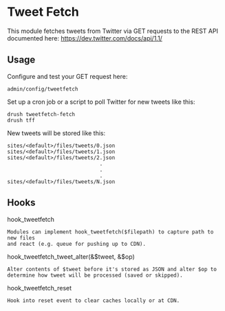 Tweet Fetch
===========

This module fetches tweets from Twitter via GET requests to the REST API
documented here: https://dev.twitter.com/docs/api/1.1/

Usage
-----

  Configure and test your GET request here:

    admin/config/tweetfetch


  Set up a cron job or a script to poll Twitter for new tweets like this:

    drush tweetfetch-fetch
    drush tff


  New tweets will be stored like this:

    sites/<default>/files/tweets/0.json
    sites/<default>/files/tweets/1.json
    sites/<default>/files/tweets/2.json
                                  .    
                                  .    
                                  .    
    sites/<default>/files/tweets/N.json


Hooks
-----

  hook_tweetfetch

    Modules can implement hook_tweetfetch($filepath) to capture path to new files
    and react (e.g. queue for pushing up to CDN).


  hook_tweetfetch_tweet_alter(&$tweet, &$op)

    Alter contents of $tweet before it's stored as JSON and alter $op to
    determine how tweet will be processed (saved or skipped).


  hook_tweetfetch_reset

    Hook into reset event to clear caches locally or at CDN.
